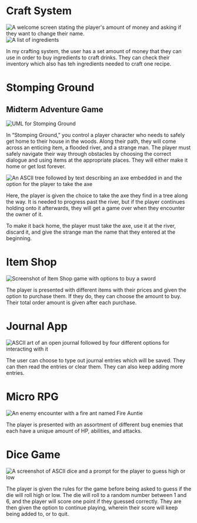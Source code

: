 # Craft System

![A welcome screen stating the player's amount of money and asking if they want to change their name.](https://i.imgur.com/in6nVdj.png)
![A list of ingredients](https://i.imgur.com/6I3s12U.png)

In my crafting system, the user has a set amount of money that they can use in order to buy ingredients to craft drinks. They can check their inventory which also has teh ingredients needed to craft one recipe. 

# Stomping Ground
## Midterm Adventure Game

![UML for Stomping Ground](https://i.imgur.com/3HE1V3z.png)

In “Stomping Ground,” you control a player character who needs to safely get home to their house in the woods. Along their path, they will come across an enticing item, a flooded river, and a strange man. The player must safely navigate their way through obstacles by choosing the correct dialogue and using items at the appropriate places. They will either make it home or get lost forever.

![An ASCII tree followed by text describing an axe embedded in and the option for the player to take the axe](https://i.imgur.com/0XRxQk0.png)

Here, the player is given the choice to take the axe they find in a tree along the way. It is needed to progress past the river, but if the player continues holding onto it afterwards, they will get a game over when they encounter the owner of it.

To make it back home, the player must take the axe, use it at the river, discard it, and give the strange man the name that they entered at the beginning.

# Item Shop

![Screenshot of Item Shop game with options to buy a sword](https://i.imgur.com/4q5y5Oj.png)

The player is presented with different items with their prices and given the option to purchase them. If they do, they can choose the amount to buy. Their total order amount is given after each purchase.

# Journal App

![ASCII art of an open journal followed by four different options for interacting with it](https://i.imgur.com/iPL1Ped.png)

The user can choose to type out journal entries which will be saved. They can then read the entries or clear them. They can also keep adding more entries.

# Micro RPG

![An enemy encounter with a fire ant named Fire Auntie](https://i.imgur.com/jBqbBwW.png)

The player is presented with an assortment of different bug enemies that each have a unique amount of HP, abilities, and attacks.

# Dice Game

![A screenshot of ASCII dice and a prompt for the player to guess high or low](https://i.imgur.com/aLy8nBg.png)

The player is given the rules for the game before being asked to guess if the die will roll high or low. The die will roll to a random number between 1 and 6, and the player will score one point if they guessed correctly. They are then given the option to continue playing, wherein their score will keep being added to, or to quit.
